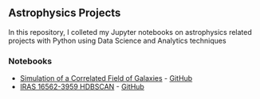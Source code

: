 ## Astrophysics Projects
In this repository, I colleted my Jupyter notebooks on astrophysics related projects with Python using Data Science and Analytics techniques

### Notebooks

* [Simulation of a Correlated Field of Galaxies](http://nbviewer.jupyter.org/github/virginiemontes/Astrophysics_Projects/blob/master/notebooks/Simulation_of_a_Correlated_Field_of_Galaxies.ipynb) - [GitHub](https://github.com/virginiemontes/Astrophysics_Projects/blob/master/notebooks/Simulation_of_a_Correlated_Field_of_Galaxies.ipynb)
* [IRAS 16562-3959 HDBSCAN](http://nbviewer.jupyter.org/github/virginiemontes/Astrophysics_Projects/blob/master/notebooks/IRAS_16562_3959_HDBSCAN.ipynb) - [GitHub](https://github.com/virginiemontes/Astrophysics_Projects/blob/master/notebooks/IRAS_16562_3959_HDBSCAN.ipynb)
